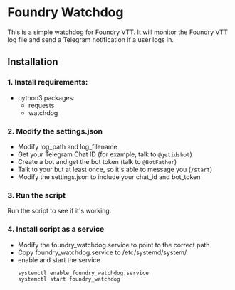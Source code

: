 # Foundry Watchdog

This is a simple watchdog for Foundry VTT. It will monitor the Foundry VTT log file and send a Telegram notification if a user logs in.

## Installation
### 1. Install requirements:
  * python3 packages:
    * requests
    * watchdog

 ### 2. Modify the settings.json
* Modify log_path and log_filename
* Get your Telegram Chat ID (for example, talk to `@getidsbot`)
* Create a bot and get the bot token (talk to `@BotFather`)
* Talk to your but at least once, so it's able to message you (`/start`)
* Modify the settings.json to include your chat_id and bot_token

### 3. Run the script
Run the script to see if it's working.

### 4. Install script as a service
* Modify the foundry_watchdog.service to point to the correct path
* Copy foundry_watchdog.service to /etc/systemd/system/
* enable and start the service
  ```
  systemctl enable foundry_watchdog.service
  systemctl start foundry_watchdog
  ```
